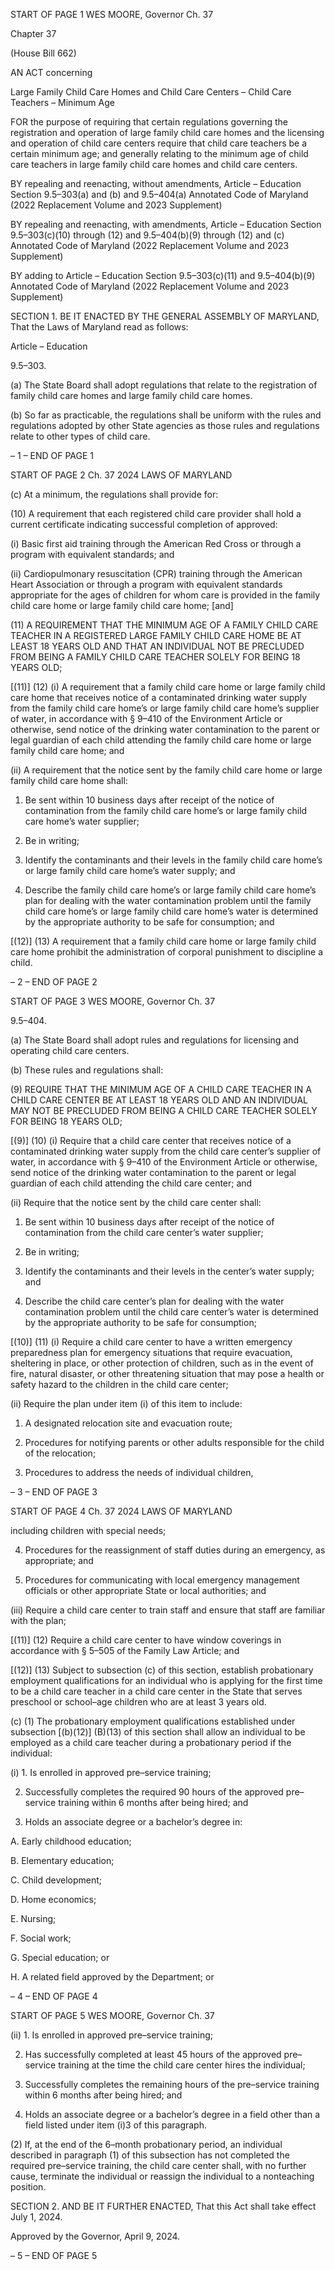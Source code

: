 START OF PAGE 1
WES MOORE, Governor Ch. 37

Chapter 37

(House Bill 662)

AN ACT concerning

Large Family Child Care Homes and Child Care Centers – Child Care Teachers
– Minimum Age

FOR the purpose of requiring that certain regulations governing the registration and
operation of large family child care homes and the licensing and operation of child
care centers require that child care teachers be a certain minimum age; and
generally relating to the minimum age of child care teachers in large family child
care homes and child care centers.

BY repealing and reenacting, without amendments,
Article – Education
Section 9.5–303(a) and (b) and 9.5–404(a)
Annotated Code of Maryland
(2022 Replacement Volume and 2023 Supplement)

BY repealing and reenacting, with amendments,
Article – Education
Section 9.5–303(c)(10) through (12) and 9.5–404(b)(9) through (12) and (c)
Annotated Code of Maryland
(2022 Replacement Volume and 2023 Supplement)

BY adding to
Article – Education
Section 9.5–303(c)(11) and 9.5–404(b)(9)
Annotated Code of Maryland
(2022 Replacement Volume and 2023 Supplement)

SECTION 1. BE IT ENACTED BY THE GENERAL ASSEMBLY OF MARYLAND,
That the Laws of Maryland read as follows:

Article – Education

9.5–303.

(a) The State Board shall adopt regulations that relate to the registration of
family child care homes and large family child care homes.

(b) So far as practicable, the regulations shall be uniform with the rules and
regulations adopted by other State agencies as those rules and regulations relate to other
types of child care.

– 1 –
END OF PAGE 1

START OF PAGE 2
Ch. 37 2024 LAWS OF MARYLAND

(c) At a minimum, the regulations shall provide for:

(10) A requirement that each registered child care provider shall hold a
current certificate indicating successful completion of approved:

(i) Basic first aid training through the American Red Cross or
through a program with equivalent standards; and

(ii) Cardiopulmonary resuscitation (CPR) training through the
American Heart Association or through a program with equivalent standards appropriate
for the ages of children for whom care is provided in the family child care home or large
family child care home; [and]

(11) A REQUIREMENT THAT THE MINIMUM AGE OF A FAMILY CHILD
CARE TEACHER IN A REGISTERED LARGE FAMILY CHILD CARE HOME BE AT LEAST 18
YEARS OLD AND THAT AN INDIVIDUAL NOT BE PRECLUDED FROM BEING A FAMILY
CHILD CARE TEACHER SOLELY FOR BEING 18 YEARS OLD;

[(11)] (12) (i) A requirement that a family child care home or large
family child care home that receives notice of a contaminated drinking water supply from
the family child care home’s or large family child care home’s supplier of water, in
accordance with § 9–410 of the Environment Article or otherwise, send notice of the
drinking water contamination to the parent or legal guardian of each child attending the
family child care home or large family child care home; and

(ii) A requirement that the notice sent by the family child care home
or large family child care home shall:

1. Be sent within 10 business days after receipt of the notice
of contamination from the family child care home’s or large family child care home’s water
supplier;

2. Be in writing;

3. Identify the contaminants and their levels in the family
child care home’s or large family child care home’s water supply; and

4. Describe the family child care home’s or large family child
care home’s plan for dealing with the water contamination problem until the family child
care home’s or large family child care home’s water is determined by the appropriate
authority to be safe for consumption; and

[(12)] (13) A requirement that a family child care home or large family child
care home prohibit the administration of corporal punishment to discipline a child.

– 2 –
END OF PAGE 2

START OF PAGE 3
WES MOORE, Governor Ch. 37

9.5–404.

(a) The State Board shall adopt rules and regulations for licensing and operating
child care centers.

(b) These rules and regulations shall:

(9) REQUIRE THAT THE MINIMUM AGE OF A CHILD CARE TEACHER IN
A CHILD CARE CENTER BE AT LEAST 18 YEARS OLD AND AN INDIVIDUAL MAY NOT BE
PRECLUDED FROM BEING A CHILD CARE TEACHER SOLELY FOR BEING 18 YEARS
OLD;

[(9)] (10) (i) Require that a child care center that receives notice of a
contaminated drinking water supply from the child care center’s supplier of water, in
accordance with § 9–410 of the Environment Article or otherwise, send notice of the
drinking water contamination to the parent or legal guardian of each child attending the
child care center; and

(ii) Require that the notice sent by the child care center shall:

1. Be sent within 10 business days after receipt of the notice
of contamination from the child care center’s water supplier;

2. Be in writing;

3. Identify the contaminants and their levels in the center’s
water supply; and

4. Describe the child care center’s plan for dealing with the
water contamination problem until the child care center’s water is determined by the
appropriate authority to be safe for consumption;

[(10)] (11) (i) Require a child care center to have a written emergency
preparedness plan for emergency situations that require evacuation, sheltering in place, or
other protection of children, such as in the event of fire, natural disaster, or other
threatening situation that may pose a health or safety hazard to the children in the child
care center;

(ii) Require the plan under item (i) of this item to include:

1. A designated relocation site and evacuation route;

2. Procedures for notifying parents or other adults
responsible for the child of the relocation;

3. Procedures to address the needs of individual children,

– 3 –
END OF PAGE 3

START OF PAGE 4
Ch. 37 2024 LAWS OF MARYLAND

including children with special needs;

4. Procedures for the reassignment of staff duties during an
emergency, as appropriate; and

5. Procedures for communicating with local emergency
management officials or other appropriate State or local authorities; and

(iii) Require a child care center to train staff and ensure that staff are
familiar with the plan;

[(11)] (12) Require a child care center to have window coverings in
accordance with § 5–505 of the Family Law Article; and

[(12)] (13) Subject to subsection (c) of this section, establish probationary
employment qualifications for an individual who is applying for the first time to be a child
care teacher in a child care center in the State that serves preschool or school–age children
who are at least 3 years old.

(c) (1) The probationary employment qualifications established under
subsection [(b)(12)] (B)(13) of this section shall allow an individual to be employed as a
child care teacher during a probationary period if the individual:

(i) 1. Is enrolled in approved pre–service training;

2. Successfully completes the required 90 hours of the
approved pre–service training within 6 months after being hired; and

3. Holds an associate degree or a bachelor’s degree in:

A. Early childhood education;

B. Elementary education;

C. Child development;

D. Home economics;

E. Nursing;

F. Social work;

G. Special education; or

H. A related field approved by the Department; or

– 4 –
END OF PAGE 4

START OF PAGE 5
WES MOORE, Governor Ch. 37

(ii) 1. Is enrolled in approved pre–service training;

2. Has successfully completed at least 45 hours of the
approved pre–service training at the time the child care center hires the individual;

3. Successfully completes the remaining hours of the
pre–service training within 6 months after being hired; and

4. Holds an associate degree or a bachelor’s degree in a field
other than a field listed under item (i)3 of this paragraph.

(2) If, at the end of the 6–month probationary period, an individual
described in paragraph (1) of this subsection has not completed the required pre–service
training, the child care center shall, with no further cause, terminate the individual or
reassign the individual to a nonteaching position.

SECTION 2. AND BE IT FURTHER ENACTED, That this Act shall take effect July
1, 2024.

Approved by the Governor, April 9, 2024.

– 5 –
END OF PAGE 5